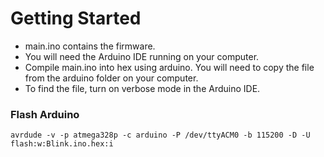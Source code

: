 # Getting Started
* main.ino contains the firmware.
* You will need the Arduino IDE running on your computer.
* Compile main.ino into hex using arduino. You will need to copy the file from the arduino folder on your computer.
* To find the file, turn on verbose mode in the Arduino IDE.

### Flash Arduino
```
avrdude -v -p atmega328p -c arduino -P /dev/ttyACM0 -b 115200 -D -U flash:w:Blink.ino.hex:i
```

